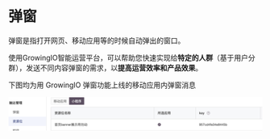 # 弹窗

弹窗是指打开网页、移动应用等的时候自动弹出的窗口。

使用GrowingIO智能运营平台，可以帮助您快速实现给**特定的人群**（基于用户分群），发送不同内容弹窗的需求，以**提高运营效率和产品效果**。 

下图均为用 GrowingIO 弹窗功能上线的移动应用内弹窗消息

![](../../.gitbook/assets/image%20%28204%29.png)

